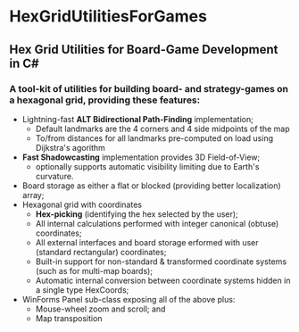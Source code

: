 # HexGridUtilitiesForGames

## Hex Grid Utilities for Board-Game Development in C#

### A tool-kit of utilities for building board- and strategy-games on a hexagonal grid, providing these features:

- Lightning-fast **ALT Bidirectional Path-Finding** implementation;
  - Default landmarks are the 4 corners and 4 side midpoints of the map
  - To/from distances for all landmarks pre-computed on load using Dijkstra's agorithm
- **Fast Shadowcasting** implementation provides 3D Field-of-View;
  - optionally supports automatic visibility limiting due to Earth's curvature.
- Board storage as either a flat or blocked (providing better localization) array;
- Hexagonal grid with coordinates
  - **Hex-picking** (identifying the hex selected by the user);
  - All internal calculations performed with integer canonical (obtuse) coordinates;
  - All external interfaces and board storage erformed with user (standard rectangular) coordinates;
  - Built-in support for non-standard & transformed coordinate systems (such as for multi-map boards);
  - Automatic internal conversion between coordinate systems hidden in a single type HexCoords;
- WinForms Panel sub-class exposing all of the above plus:
  - Mouse-wheel zoom and scroll; and
  - Map transposition
  
